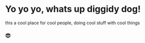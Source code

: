 <h1>Yo yo yo, whats up diggidy dog!</h1>

this a cool place for cool people, doing cool stuff with cool things <h3>😎</h3>
